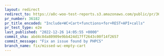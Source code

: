 ```yaml
---
layout: redirect
redirect_to: https://a8c-woo-test-reports.s3.amazonaws.com/public/pr/36182/e2e/index.html
pr_number: 36182
pr_title_encoded: "Include+WC+Cart+functions+for+REST+API+calls"
pr_test_type: e2e
last_published: "2022-12-26 14:05:55 +0000"
commit_sha: abd4c8da80909e9bb424d17ff2643c00f14f2657
commit_message: "Fix an issue found by PHPCS"
branch_name: fix/missed-wc-empty-cart
---
```

